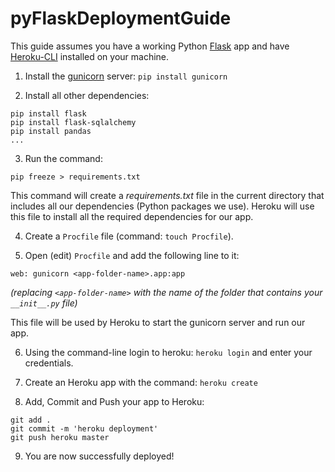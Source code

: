 # pyFlaskDeploymentGuide

This guide assumes you have a working Python [Flask](http://flask.pocoo.org/) app and have [Heroku-CLI](https://devcenter.heroku.com/articles/heroku-cli) installed on your machine.

1. Install the [gunicorn](https://gunicorn.org/) server: `pip install gunicorn`

2. Install all other dependencies:
  ```
  pip install flask
  pip install flask-sqlalchemy
  pip install pandas
  ...
  ```

3. Run the command:
  ```
  pip freeze > requirements.txt
  ```
  This command will create a _requirements.txt_ file in the current directory that includes all our dependencies (Python packages we use). Heroku will use this file to install all the required dependencies for our app.

4. Create a `Procfile` file (command: `touch Procfile`).

5. Open (edit) `Procfile` and add the following line to it:
 ```
 web: gunicorn <app-folder-name>.app:app
 ```
  _(replacing `<app-folder-name>` with the name of the folder that contains your `__init__.py` file)_

 This file will be used by Heroku to start the gunicorn server and run our app.
 
6. Using the command-line login to heroku: `heroku login` and enter your credentials.

7. Create an Heroku app with the command: `heroku create`

8. Add, Commit and Push your app to Heroku:
```
git add .
git commit -m 'heroku deployment'
git push heroku master
```

9. You are now successfully deployed!
